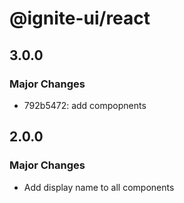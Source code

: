 # @ignite-ui/react

## 3.0.0

### Major Changes

- 792b5472: add compopnents

## 2.0.0

### Major Changes

- Add display name to all components
